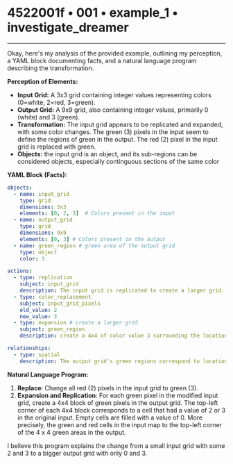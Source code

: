# 4522001f • 001 • example_1 • investigate_dreamer

---
Okay, here's my analysis of the provided example, outlining my perception, a YAML block documenting facts, and a natural language program describing the transformation.

**Perception of Elements:**

*   **Input Grid:** A 3x3 grid containing integer values representing colors (0=white, 2=red, 3=green).
*   **Output Grid:** A 9x9 grid, also containing integer values, primarily 0 (white) and 3 (green).
*   **Transformation:** The input grid appears to be replicated and expanded, with some color changes. The green (3) pixels in the input seem to define the regions of green in the output. The red (2) pixel in the input grid is replaced with green.
* **Objects:** the input grid is an object, and its sub-regions can be considered objects, especially continguous sections of the same color

**YAML Block (Facts):**



```yaml
objects:
  - name: input_grid
    type: grid
    dimensions: 3x3
    elements: [0, 2, 3]  # Colors present in the input
  - name: output_grid
    type: grid
    dimensions: 9x9
    elements: [0, 3] # Colors present in the output
  - name: green_region # green area of the output grid
    type: object
    color: 3

actions:
  - type: replication
    subject: input_grid
    description: The input grid is replicated to create a larger grid.
  - type: color_replacement
    subject: input_grid_pixels
    old_value: 2
    new_value: 3
  - type: expansion # create a larger grid
    subject: green_region
    description: create a 4x4 of color value 3 surrounding the location of each green pixel and the red pixel, which is now green

relationships:
  - type: spatial
    description: The output grid's green regions correspond to locations of green and red cells in the input grid. The layout of the green cells on the input grid seem to determine the position of the green cells on the output grid, with the output divided into quadrants where green cells appear.
```



**Natural Language Program:**

1.  **Replace**: Change all red (2) pixels in the input grid to green (3).
2.  **Expansion and Replication**: For each green pixel in the modified input grid, create a 4x4 block of green pixels in the output grid. The top-left corner of each 4x4 block corresponds to a cell that had a value of 2 or 3 in the original input. Empty cells are filled with a value of 0. More precisely, the green and red cells in the input map to the top-left corner of the 4 x 4 green areas in the output.

I believe this program explains the change from a small input grid with some 2 and 3 to a bigger output grid with only 0 and 3.

